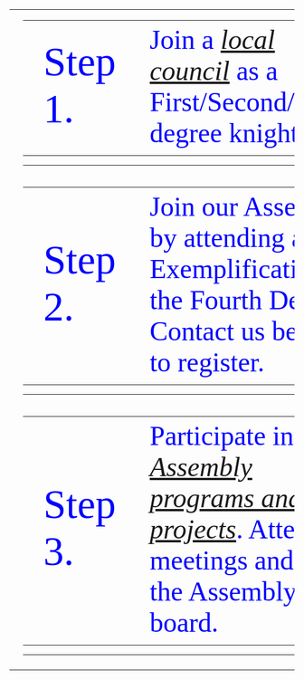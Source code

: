 <!-- Beginning of Main Table -->
<table><tr><td></td><td>

<table><tr><td style="width:30%;font-family:verdana;color:blue;font-size:72px">
  Step 1.
  </td><td style="width:70%;font-family:verdana;color:blue;font-size:48px">
  Join a <em><a href="../ext/">local council</a></em> as a First/Second/Third degree knight.
  </td></tr></table>
<hr></td><td></td></tr><tr><td></td><td>

<table><tr><td style="width:30%;font-family:verdana;color:blue;font-size:72px">
  Step 2.
  </td><td style="width:70%;font-family:verdana;color:blue;font-size:48px">
Join our Assembly by attending an Exemplification of the Fourth Degree. Contact us below to register.
  </td></tr></table>
<hr></td><td></td></tr><tr><td></td><td>

<table><tr><td style="width:30%;font-family:verdana;color:blue;font-size:72px">
  Step 3.
  </td><td style="width:70%;font-family:verdana;color:blue;font-size:48px">
Participate in <em><a href="../proj/">Assembly programs and projects</a></em>. Attend meetings and join the Assembly board.
  </td></tr></table>
<hr></td><td></td></tr><tr><td></td><td>
  
<!-- END OF MAIN TABLE -->      
</td><td></td></tr></table>

